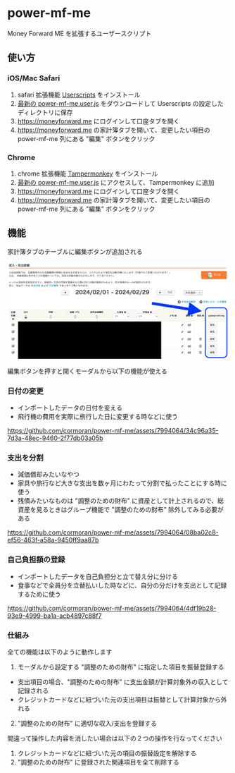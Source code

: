 # power-mf-me

Money Forward ME を拡張するユーザースクリプト

## 使い方

### iOS/Mac Safari

1. safari 拡張機能 [Userscripts](https://apps.apple.com/jp/app/userscripts/id1463298887) をインストール
2. [最新の power-mf-me.user.js](https://github.com/cormoran/power-mf-me/releases/latest/download/power-mf-me.user.js) をダウンロードして Userscripts の設定したディレクトリに保存
3. https://moneyforward.me にログインして口座タブを開く
4. https://moneyforward.me の家計簿タブを開いて、変更したい項目の power-mf-me 列にある "編集" ボタンをクリック

### Chrome

1. chrome 拡張機能 [Tampermonkey](https://chromewebstore.google.com/detail/tampermonkey/dhdgffkkebhmkfjojejmpbldmpobfkfo) をインストール
2. [最新の power-mf-me.user.js](https://github.com/cormoran/power-mf-me/releases/latest/download/power-mf-me.user.js) にアクセスして、Tampermonkey に追加
3. https://moneyforward.me にログインして口座タブを開く
4. https://moneyforward.me の家計簿タブを開いて、変更したい項目の power-mf-me 列にある "編集" ボタンをクリック

## 機能

家計簿タブのテーブルに編集ボタンが追加される

![](docs/image.png)

編集ボタンを押すと開くモーダルから以下の機能が使える

### 日付の変更

- インポートしたデータの日付を変える
- 飛行機の費用を実際に旅行した日に変更する時などに使う

https://github.com/cormoran/power-mf-me/assets/7994064/34c96a35-7d3a-48ec-9460-2f77db03a05b

### 支出を分割

- 減価償却みたいなやつ
- 家具や旅行など大きな支出を数ヶ月にわたって分割で払ったことにする時に使う
- 残債みたいなものは "調整のための財布" に資産として計上されるので、総資産を見るときはグループ機能で "調整のための財布" 除外してみる必要がある

https://github.com/cormoran/power-mf-me/assets/7994064/08ba02c8-ef56-463f-a58a-9450ff9aa87b

### 自己負担額の登録

- インポートしたデータを自己負担分と立て替え分に分ける
- 食事などで全員分を立替払いした時などに、自分の分だけを支出として記録するために使う

https://github.com/cormoran/power-mf-me/assets/7994064/4df19b28-93e9-4999-ba1a-acb4897c88f7

### 仕組み

全ての機能は以下のように動作します

1. モーダルから設定する "調整のための財布" に指定した項目を振替登録する

- 支出項目の場合、"調整のための財布" に支出金額が計算対象外の収入として記録される
- クレジットカードなどに紐づいた元の支出項目は振替として計算対象から外れる

2. "調整のための財布" に適切な収入/支出を登録する

間違って操作した内容を消したい場合は以下の２つの操作を行なってください

1. クレジットカードなどに紐づいた元の項目の振替設定を解除する
2. "調整のための財布" に登録された関連項目を全て削除する
